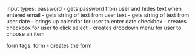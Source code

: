 input types:
password - gets password from user and hides text when entered
email - gets string of text from user
text - gets string of text from user
date - brings up calendar for user to enter date
checkbox - creates checkbox for user to click
select - creates dropdown menu for user to choose an item

form tags:
form - creates the form
